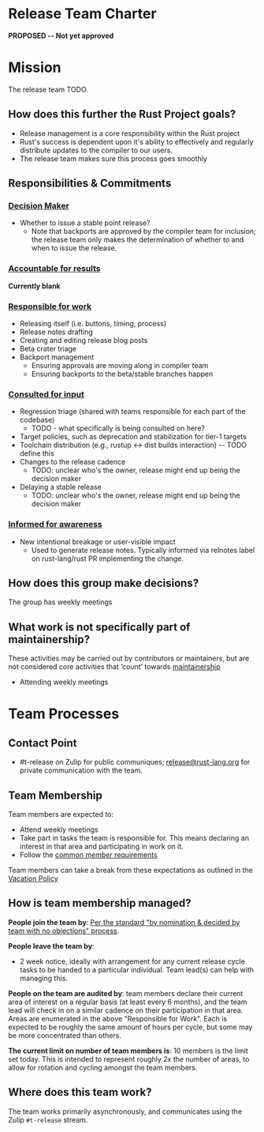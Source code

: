 # Release Team Charter

**PROPOSED -- Not yet approved**

# Mission

The release team TODO.

## How does this further the Rust Project goals?

* Release management is a core responsibility within the Rust project
* Rust's success is dependent upon it's ability to effectively and regularly distribute updates to the compiler to our users.
* The release team makes sure this process goes smoothly

## Responsibilities & Commitments

### [Decision Maker](../../common/darci.md#decision-maker)

* Whether to issue a stable point release?
    * Note that backports are approved by the compiler team for inclusion; the
      release team only makes the determination of whether to and when to issue
      the release.

### [Accountable for results](../../common/darci.md#accountable-for-results)

**Currently blank**

### [Responsible for work](../../common/darci.md#responsible-for-work)

* Releasing itself (i.e. buttons, timing, process)
* Release notes drafting
* Creating and editing release blog posts
* Beta crater triage
* Backport management
    * Ensuring approvals are moving along in compiler team
    * Ensuring backports to the beta/stable branches happen

### [Consulted for input](../../common/darci.md#consulted-for-input)

* Regression triage (shared with teams responsible for each part of the codebase)
  * TODO - what specifically is being consulted on here?
* Target policies, such as deprecation and stabilization for tier-1 targets
* Toolchain distribution (e.g., rustup <-> dist builds interaction) -- TODO define this
* Changes to the release cadence
  * TODO: unclear who's the owner, release might end up being the decision maker
* Delaying a stable release
  * TODO: unclear who's the owner, release might end up being the decision maker

### [Informed for awareness](../../common/darci.md#informed-for-awareness)

* New intentional breakage or user-visible impact
    * Used to generate release notes. Typically informed via relnotes label on
      rust-lang/rust PR implementing the change.

## How does this group make decisions?

The group has weekly meetings

## What work is not specifically part of maintainership?

These activities may be carried out by contributors or maintainers, but are not considered core activities that ‘count’ towards [maintainership](https://github.com/rust-lang/governance/blob/master/common/membership_types.md#maintainership)

* Attending weekly meetings

# Team Processes

## Contact Point

* #t-release on Zulip for public communiques; release@rust-lang.org for private communication with the team.

## Team Membership

Team members are expected to:

* Attend weekly meetings
* Take part in tasks the team is responsible for. This means declaring an
  interest in that area and participating in work on it.
* Follow the [common member requirements](../../common/member_requirements.md)

Team members can take a break from these expectations as outlined in the [Vacation Policy](https://github.com/rust-lang/governance/blob/master/common/vacation_policy.md)

## How is team membership managed?

**People join the team by**: [Per the standard "by nomination & decided by team with no objections" process](../../common/membership_changes.md#decided-by-team-no-objections).

**People leave the team by**:

* 2 week notice, ideally with arrangement for any current release cycle tasks to
  be handed to a particular individual. Team lead(s) can help with managing
  this.

**People on the team are audited by**: team members declare their current area
of interest on a regular basis (at least every 6 months), and the team lead will
check in on a similar cadence on their participation in that area. Areas are
enumerated in the above "Responsible for Work". Each is expected to be roughly
the same amount of hours per cycle, but some may be more concentrated than
others.

**The current limit on number of team members is**: 10 members is the limit set
today. This is intended to represent roughly 2x the number of areas, to allow
for rotation and cycling amongst the team members.

## Where does this team work?

The team works primarily asynchronously, and communicates using the Zulip
`#t-release` stream.
